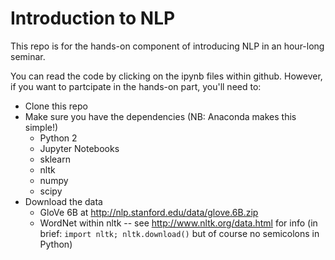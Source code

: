 # Introduction to NLP

This repo is for the hands-on component of introducing NLP in an hour-long seminar.

You can read the code by clicking on the ipynb files within github.  However, if you want to partcipate in the hands-on part, you'll need to:

* Clone this repo
* Make sure you have the dependencies (NB: Anaconda makes this simple!) 
  * Python 2
  * Jupyter Notebooks
  * sklearn
  * nltk
  * numpy
  * scipy
* Download the data
  * GloVe 6B at http://nlp.stanford.edu/data/glove.6B.zip
  * WordNet within nltk -- see http://www.nltk.org/data.html for info (in brief: `import nltk; nltk.download()` but of course no semicolons in Python)
